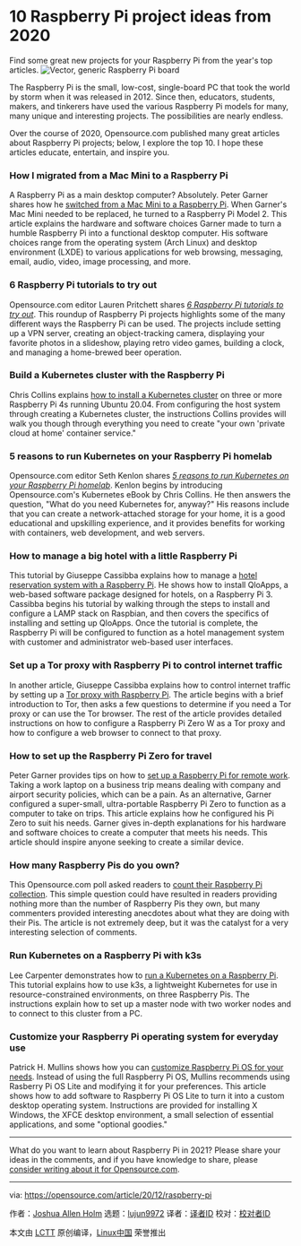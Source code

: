 [#]: collector: (lujun9972)
[#]: translator: ( )
[#]: reviewer: ( )
[#]: publisher: ( )
[#]: url: ( )
[#]: subject: (10 Raspberry Pi project ideas from 2020)
[#]: via: (https://opensource.com/article/20/12/raspberry-pi)
[#]: author: (Joshua Allen Holm https://opensource.com/users/holmja)

10 Raspberry Pi project ideas from 2020
======
Find some great new projects for your Raspberry Pi from the year's top
articles.
![Vector, generic Raspberry Pi board][1]

The Raspberry Pi is the small, low-cost, single-board PC that took the world by storm when it was released in 2012. Since then, educators, students, makers, and tinkerers have used the various Raspberry Pi models for many, many unique and interesting projects. The possibilities are nearly endless.

Over the course of 2020, Opensource.com published many great articles about Raspberry Pi projects; below, I explore the top 10. I hope these articles educate, entertain, and inspire you.

### How I migrated from a Mac Mini to a Raspberry Pi

A Raspberry Pi as a main desktop computer? Absolutely. Peter Garner shares how he [switched from a Mac Mini to a Raspberry Pi][2]. When Garner's Mac Mini needed to be replaced, he turned to a Raspberry Pi Model 2. This article explains the hardware and software choices Garner made to turn a humble Raspberry Pi into a functional desktop computer. His software choices range from the operating system (Arch Linux) and desktop environment (LXDE) to various applications for web browsing, messaging, email, audio, video, image processing, and more.

### 6 Raspberry Pi tutorials to try out

Opensource.com editor Lauren Pritchett shares [_6 Raspberry Pi tutorials to try out_][3]. This roundup of Raspberry Pi projects highlights some of the many different ways the Raspberry Pi can be used. The projects include setting up a VPN server, creating an object-tracking camera, displaying your favorite photos in a slideshow, playing retro video games, building a clock, and managing a home-brewed beer operation.

### Build a Kubernetes cluster with the Raspberry Pi

Chris Collins explains [how to install a Kubernetes cluster][4] on three or more Raspberry Pi 4s running Ubuntu 20.04. From configuring the host system through creating a Kubernetes cluster, the instructions Collins provides will walk you though through everything you need to create "your own 'private cloud at home' container service."

### 5 reasons to run Kubernetes on your Raspberry Pi homelab

Opensource.com editor Seth Kenlon shares [_5 reasons to run Kubernetes on your Raspberry Pi homelab_][5]. Kenlon begins by introducing Opensource.com's Kubernetes eBook by Chris Collins. He then answers the question, "What do you need Kubernetes for, anyway?" His reasons include that you can create a network-attached storage for your home, it is a good educational and upskilling experience, and it provides benefits for working with containers, web development, and web servers.

### How to manage a big hotel with a little Raspberry Pi

This tutorial by Giuseppe Cassibba explains how to manage a [hotel reservation system with a Raspberry Pi][6]. He shows how to install QloApps, a web-based software package designed for hotels, on a Raspberry Pi 3. Cassibba begins his tutorial by walking through the steps to install and configure a LAMP stack on Raspbian, and then covers the specifics of installing and setting up QloApps. Once the tutorial is complete, the Raspberry Pi will be configured to function as a hotel management system with customer and administrator web-based user interfaces.

### Set up a Tor proxy with Raspberry Pi to control internet traffic

In another article, Giuseppe Cassibba explains how to control internet traffic by setting up a [Tor proxy with Raspberry Pi][7]. The article begins with a brief introduction to Tor, then asks a few questions to determine if you need a Tor proxy or can use the Tor browser. The rest of the article provides detailed instructions on how to configure a Raspberry Pi Zero W as a Tor proxy and how to configure a web browser to connect to that proxy.

### How to set up the Raspberry Pi Zero for travel

Peter Garner provides tips on how to [set up a Raspberry Pi for remote work][8]. Taking a work laptop on a business trip means dealing with company and airport security policies, which can be a pain. As an alternative, Garner configured a super-small, ultra-portable Raspberry Pi Zero to function as a computer to take on trips. This article explains how he configured his Pi Zero to suit his needs. Garner gives in-depth explanations for his hardware and software choices to create a computer that meets his needs. This article should inspire anyone seeking to create a similar device.

### How many Raspberry Pis do you own?

This Opensource.com poll asked readers to [count their Raspberry Pi collection][9]. This simple question could have resulted in readers providing nothing more than the number of Raspberry Pis they own, but many commenters provided interesting anecdotes about what they are doing with their Pis. The article is not extremely deep, but it was the catalyst for a very interesting selection of comments.

### Run Kubernetes on a Raspberry Pi with k3s

Lee Carpenter demonstrates how to [run a Kubernetes on a Raspberry Pi][10]. This tutorial explains how to use k3s, a lightweight Kubernetes for use in resource-constrained environments, on three Raspberry Pis. The instructions explain how to set up a master node with two worker nodes and to connect to this cluster from a PC.

### Customize your Raspberry Pi operating system for everyday use

Patrick H. Mullins shows how you can [customize Raspberry Pi OS for your needs][11]. Instead of using the full Raspberry Pi OS, Mullins recommends using Rasberry Pi OS Lite and modifying it for your preferences. This article shows how to add software to Raspberry Pi OS Lite to turn it into a custom desktop operating system. Instructions are provided for installing X Windows, the XFCE desktop environment, a small selection of essential applications, and some "optional goodies."

* * *

What do you want to learn about Raspberry Pi in 2021? Please share your ideas in the comments, and if you have knowledge to share, please [consider writing about it for Opensource.com][12].

--------------------------------------------------------------------------------

via: https://opensource.com/article/20/12/raspberry-pi

作者：[Joshua Allen Holm][a]
选题：[lujun9972][b]
译者：[译者ID](https://github.com/译者ID)
校对：[校对者ID](https://github.com/校对者ID)

本文由 [LCTT](https://github.com/LCTT/TranslateProject) 原创编译，[Linux中国](https://linux.cn/) 荣誉推出

[a]: https://opensource.com/users/holmja
[b]: https://github.com/lujun9972
[1]: https://opensource.com/sites/default/files/styles/image-full-size/public/lead-images/raspberrypi_board_vector_red.png?itok=yaqYjYqI (Vector, generic Raspberry Pi board)
[2]: https://opensource.com/article/20/3/mac-raspberry-pi
[3]: https://opensource.com/article/20/3/raspberry-pi-tutorials
[4]: https://opensource.com/article/20/6/kubernetes-raspberry-pi
[5]: https://opensource.com/article/20/8/kubernetes-raspberry-pi
[6]: https://opensource.com/article/20/4/qloapps-raspberry-pi
[7]: https://opensource.com/article/20/4/tor-proxy-raspberry-pi
[8]: https://opensource.com/article/20/3/raspberry-pi-zero
[9]: https://opensource.com/article/20/3/raspberry-pi-poll
[10]: https://opensource.com/article/20/3/kubernetes-raspberry-pi-k3s
[11]: https://opensource.com/article/20/6/custom-raspberry-pi
[12]: https://opensource.com/how-submit-article
